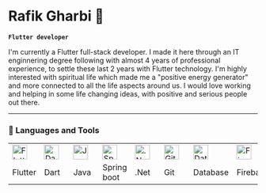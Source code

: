 
# Rafik Gharbi 👋

**`Flutter developer`**

I'm currently a Flutter full-stack developer. I made it here through an IT enginnering degree following with almost 4 years of professional experience, to settle these last 2 years with Flutter technology. 
I'm highly interested with spiritual life which made me a "positive energy generator" and more connected to all the life aspects around us. I would love working and helping in some life changing ideas, with positive and serious people out there.

---

### 🧰 Languages and Tools
<table>
  <tr>
    <td>
      <img align="left" alt="Flutter" width="30px" style="padding-right:10px;" src="https://cdn.worldvectorlogo.com/logos/flutter-logo.svg"/>
    </td>
    <td>
      <img align="left" alt="Dart" width="30px" style="padding-right:10px;" src="https://cdn.jsdelivr.net/npm/devicons@1.8.0/!SVG/dart.svg"/>
    </td>
    <td>
      <img align="left" alt="Java" width="30px" style="padding-right:10px;" src="https://cdn.jsdelivr.net/gh/devicons/devicon/icons/java/java-original.svg"/>
    </td>
    <td>
      <img align="left" alt="Spring" width="30px" style="padding-right:10px;" src="https://cdn.jsdelivr.net/gh/devicons/devicon/icons/spring/spring-original.svg" />
    </td>
    <td>
      <img align="left" alt=".Net" width="30px" style="padding-right:10px;" src="https://cdn.jsdelivr.net/npm/devicons@1.8.0/!SVG/dotnet.svg" />
    </td>
    <td>
      <img align="left" alt="Git" width="30px" style="padding-right:10px;" src="https://cdn.jsdelivr.net/gh/devicons/devicon/icons/git/git-original.svg" />
    </td>
    <td>
      <img align="left" alt="Database" width="30px" style="padding-right:10px;" src="https://cdn.jsdelivr.net/npm/devicons@1.8.0/!SVG/database.svg" />
    </td>
    <td>
      <img align="left" alt="Firebase" width="30px" style="padding-right:10px;" src="https://cdn.jsdelivr.net/npm/devicons@1.8.0/!SVG/firebase.svg" />
    </td>
    <td>
      <img align="left" alt="HTML" width="30px" style="padding-right:10px;" src="https://cdn.jsdelivr.net/gh/devicons/devicon/icons/html5/html5-plain.svg" />
    </td>
    <td>
      <img align="left" alt="CSS" width="30px" style="padding-right:10px;" src="https://cdn.jsdelivr.net/gh/devicons/devicon/icons/css3/css3-plain.svg" />
    </td>
    <td>
      <img align="left" alt="JavaScript" width="30px" style="padding-right:10px;" src="https://cdn.jsdelivr.net/gh/devicons/devicon/icons/javascript/javascript-plain.svg" />
    </td>
  </tr>
  <tr>
    <td>
      Flutter
    </td>
    <td>
      Dart
    </td>
    <td>
      Java
    </td>
    <td>
      Spring boot
    </td>
    <td>
      .Net
    </td>
    <td>
      Git
    </td>
    <td>
      Database
    </td>
    <td>
      Firebase
    </td>
    <td>
      HTML
    </td>
    <td>
      CSS
    </td>
    <td>
      JavaScript
    </td>
  </tr>
</table>
  
<br />

#

<!--
**Pergatory23/Pergatory23** is a ✨ _special_ ✨ repository because its `README.md` (this file) appears on your GitHub profile.

Here are some ideas to get you started:

- 🔭 I’m currently working on ...
- 🌱 I’m currently learning ...
- 👯 I’m looking to collaborate on ...
- 🤔 I’m looking for help with ...
- 💬 Ask me about ...
- 📫 How to reach me: ...
- 😄 Pronouns: ...
- ⚡ Fun fact: ...
-->
